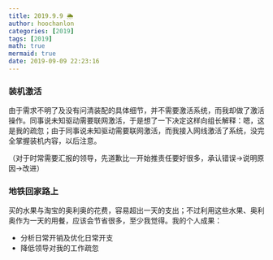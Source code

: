 ```yaml
---
title: 2019.9.9 🌦
author: hoochanlon
categories: [2019]
tags: [2019]
math: true
mermaid: true
date: 2019-09-09 22:23:16
---
```


### 装机激活

由于需求不明了及没有问清装配的具体细节，并不需要激活系统，而我却做了激活操作。<!--more-->同事说未知驱动需要联网激活，于是想了一下决定这样向组长解释：嗯，这是我的疏忽；由于同事说未知驱动需要联网激活，而我接入网线激活了系统，没完全掌握装机内容，以后注意。

（对于时常需要汇报的领导，先道歉比一开始推责任要好很多，承认错误->说明原因->改进）

### 地铁回家路上

买的水果与淘宝的奥利奥的花费，容易超出一天的支出；不过利用这些水果、奥利奥作为一天的用餐，应该会节省很多，至少我觉得。我的个人成果：

* 分析日常开销及优化日常开支
* 降低领导对我的工作疏忽